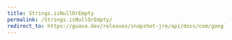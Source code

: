 ```yaml
---
title: Strings.isNullOrEmpty
permalink: /Strings.isNullOrEmpty/
redirect_to: https://guava.dev/releases/snapshot-jre/api/docs/com/google/common/base/Strings.html#isNullOrEmpty-java.lang.String-
---
```

